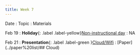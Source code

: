 ```yaml
---
title: Week 7
---
```


Date
: Topic
  : Materials

Feb 19
: **Holiday**{: .label .label-yellow}[Non-instructional day](#)
  : NA

Feb 21
: **Presentation**{: .label .label-green }[Cloud/Wifi](#)
  : [Paper](../paper%20list/## Cloud)
